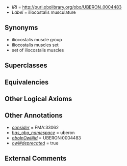  * *IRI* = http://purl.obolibrary.org/obo/UBERON_0004483
 * *Label* = iliocostalis musculature

## Synonyms

 * iliocostalis muscle group
 * iliocostalis muscles set
 * set of iliocostalis muscles

## Superclasses


## Equivalencies


## Other Logical Axioms


## Other Annotations

 * *[consider](../../er/oboInOwl#consider.md)* = FMA:33062
 * *[has_obo_namespace](../../ce/oboInOwl#hasOBONamespace.md)* = uberon
 * *[oboInOwl#id](../../id/oboInOwl#id.md)* = UBERON:0004483
 * *[owl#deprecated](../../ed/owl#deprecated.md)* = true

## External Comments

